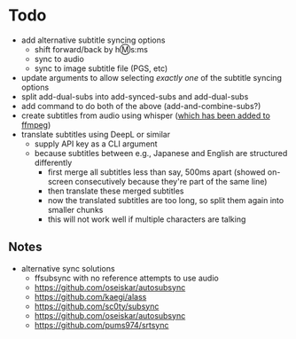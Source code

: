 # Todo

- add alternative subtitle syncing options
  - shift forward/back by h:m:s:ms
  - sync to audio
  - sync to image subtitle file (PGS, etc)
- update arguments to allow selecting _exactly one_ of the subtitle syncing options
- split add-dual-subs into add-synced-subs and add-dual-subs
- add command to do both of the above (add-and-combine-subs?)
- create subtitles from audio using whisper ([which has been added to ffmpeg](https://news.ycombinator.com/item?id=44886647))
- translate subtitles using DeepL or similar
  - supply API key as a CLI argument
  - because subtitles between e.g., Japanese and English are structured differently
    - first merge all subtitles less than say, 500ms apart (showed on-screen consecutively because they're part of the same line)
    - then translate these merged subtitles
    - now the translated subtitles are too long, so split them again into smaller chunks
    - this will not work well if multiple characters are talking

## Notes

- alternative sync solutions
  - ffsubsync with no reference attempts to use audio
  - https://github.com/oseiskar/autosubsync
  - https://github.com/kaegi/alass
  - https://github.com/sc0ty/subsync
  - https://github.com/oseiskar/autosubsync
  - https://github.com/pums974/srtsync
